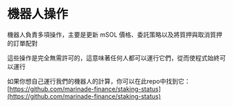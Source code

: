 # 機器人操作

機器人負責多項操作，主要是更新 mSOL 價格、委託策略以及將質押與取消質押的訂單配對

這些操作是完全無需許可的，這意味著任何人都可以運行它們，從而使程式始終可以運行

如果你想自己運行我們的機器人的計算，你可以在此repo中找到它：[https://github.com/marinade-finance/staking-status](https://github.com/marinade-finance/staking-status)
